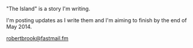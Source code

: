"The Island" is a story I'm writing.

I'm posting updates as I write them and I'm aiming to finish by the end of May 2014.

robertbrook@fastmail.fm
